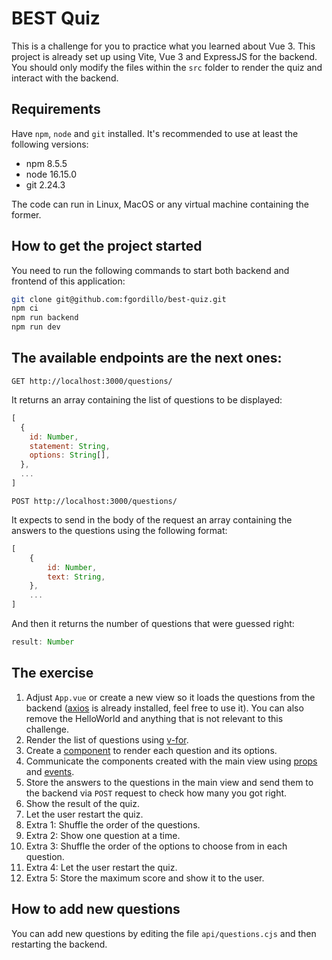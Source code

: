 # BEST Quiz

This is a challenge for you to practice what you learned about Vue 3.
This project is already set up using Vite, Vue 3 and ExpressJS for the backend.
You should only modify the files within the `src` folder to render the quiz and interact with the backend.

## Requirements

Have `npm`, `node` and `git` installed.
It's recommended to use at least the following versions:
* npm 8.5.5
* node 16.15.0
* git 2.24.3

The code can run in Linux, MacOS or any virtual machine containing the former.

## How to get the project started

You need to run the following commands to start both backend and frontend of this application:
```bash
git clone git@github.com:fgordillo/best-quiz.git
npm ci
npm run backend
npm run dev
```

## The available endpoints are the next ones:

```GET http://localhost:3000/questions/```

It returns an array containing the list of questions to be displayed:

```javascript
[
  {
    id: Number,
    statement: String,
    options: String[],
  },
  ...
]
```

```POST http://localhost:3000/questions/```

It expects to send in the body of the request an array containing the answers to the questions using the following format:
```javascript
[
    {
        id: Number,
        text: String,
    },
    ...
]
```
And then it returns the number of questions that were guessed right:
```javascript
result: Number
```

## The exercise
1. Adjust `App.vue` or create a new view so it loads the questions from the backend ([axios](https://axios-http.com/docs/intro) is already installed, feel free to use it). You can also remove the HelloWorld and anything that is not relevant to this challenge.
2. Render the list of questions using [v-for](https://vuejs.org/guide/essentials/list.html).
3. Create a [component](https://vuejs.org/guide/essentials/component-basics.html) to render each question and its options.
4. Communicate the components created with the main view using [props](https://vuejs.org/guide/components/props.html) and [events](https://vuejs.org/guide/components/events.html).
5. Store the answers to the questions in the main view and send them to the backend via `POST` request to check how many you got right.
6. Show the result of the quiz.
7. Let the user restart the quiz.
8. Extra 1: Shuffle the order of the questions.
9. Extra 2: Show one question at a time.
10. Extra 3: Shuffle the order of the options to choose from in each question.
11. Extra 4: Let the user restart the quiz.
12. Extra 5: Store the maximum score and show it to the user.

## How to add new questions

You can add new questions by editing the file `api/questions.cjs` and then restarting the backend.